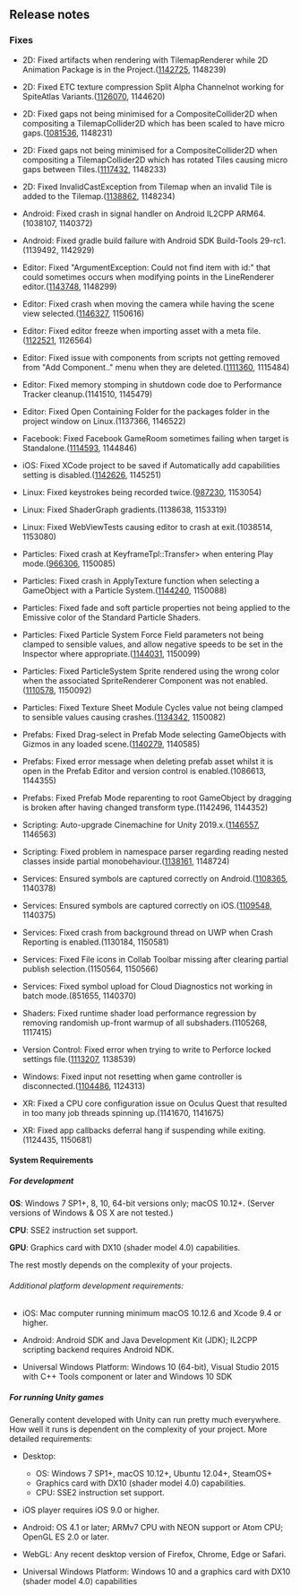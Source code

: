 ## Release notes

### Fixes

-   2D: Fixed artifacts when rendering with TilemapRenderer while 2D Animation Package is in the Project.([1142725](https://issuetracker.unity3d.com/issues/painted-sprites-on-a-tile-palette-in-the-scene-changes-their-position-when-a-new-sprite-has-been-added-in-the-tile-palette), 1148239)

-   2D: Fixed ETC texture compression Split Alpha Channelnot working for SpiteAtlas Variants.([1126070](https://issuetracker.unity3d.com/issues/etc-texture-compression-split-alpha-channel-doesnt-work-for-spiteatlas-variants), 1144620)

-   2D: Fixed gaps not being minimised for a CompositeCollider2D when compositing a TilemapCollider2D which has been scaled to have micro gaps.([1081536](https://issuetracker.unity3d.com/issues/tilemap-tilemap-collider-has-gaps-on-scaled-tilemaps-when-composite-collider-is-used), 1148231)

-   2D: Fixed gaps not being minimised for a CompositeCollider2D when compositing a TilemapCollider2D which has rotated Tiles causing micro gaps between Tiles.([1117432](https://issuetracker.unity3d.com/issues/composite-collider-2d-of-a-tilemap-is-split-when-rotating-tiles-situated-near-the-origin), 1148233)

-   2D: Fixed InvalidCastException from Tilemap when an invalid Tile is added to the Tilemap.([1138862](https://issuetracker.unity3d.com/issues/invalidcastexception-specified-cast-is-not-valid-dot-errors-are-occurring-when-the-tile-palette-window-is-opened), 1148234)

-   Android: Fixed crash in signal handler on Android IL2CPP ARM64.(1038107, 1140372)

-   Android: Fixed gradle build failure with Android SDK Build-Tools 29-rc1.(1139492, 1142929)

-   Editor: Fixed \"ArgumentException: Could not find item with id:\" that could sometimes occurs when modifying points in the LineRenderer editor.([1143748](https://issuetracker.unity3d.com/issues/duplicating-points-in-line-renderer-component-with-ctrl-plus-d-shortcut-results-in-console-errors), 1148299)

-   Editor: Fixed crash when moving the camera while having the scene view selected.([1146327](https://issuetracker.unity3d.com/issues/crash-when-moving-the-camera-while-the-scene-view-is-selected), 1150616)

-   Editor: Fixed editor freeze when importing asset with a meta file.([1122521](https://issuetracker.unity3d.com/issues/editor-freezes-when-importing-asset-with-a-metafile), 1126564)

-   Editor: Fixed issue with components from scripts not getting removed from \"Add Component..\" menu when they are deleted.([1111360](https://issuetracker.unity3d.com/issues/script-that-was-renamed-appears-on-the-addcomponentmenu-when-it-was-renamed), 1115484)

-   Editor: Fixed memory stomping in shutdown code doe to Performance Tracker cleanup.(1141510, 1145479)

-   Editor: Fixed Open Containing Folder for the packages folder in the project window on Linux.(1137366, 1146522)

-   Facebook: Fixed Facebook GameRoom sometimes failing when target is Standalone.([1114593](https://issuetracker.unity3d.com/issues/facebook-gameroom-target-uses-standalone-target-player-settings-and-fails-in-some-cases), 1144846)

-   iOS: Fixed XCode project to be saved if Automatically add capabilities setting is disabled.([1142626](https://issuetracker.unity3d.com/issues/ios-plugins-are-missing-files-when-automatically-add-capabilities-setting-is-disabled), 1145251)

-   Linux: Fixed keystrokes being recorded twice.([987230](https://issuetracker.unity3d.com/issues/linux-keystrokes-recorded-twice), 1153054)

-   Linux: Fixed ShaderGraph gradients.(1138638, 1153319)

-   Linux: Fixed WebViewTests causing editor to crash at exit.(1038514, 1153080)

-   Particles: Fixed crash at KeyframeTpl::Transfer\> when entering Play mode.([966306](https://issuetracker.unity3d.com/issues/unity-crashes-at-keyframetpl-transfer-streamedbinarywrite-when-entering-to-play-mode), 1150085)

-   Particles: Fixed crash in ApplyTexture function when selecting a GameObject with a Particle System.([1144240](https://issuetracker.unity3d.com/issues/unity-editor-crashes-on-applytexture-when-selecting-gameobject-with-a-particle-system), 1150088)

-   Particles: Fixed fade and soft particle properties not being applied to the Emissive color of the Standard Particle Shaders.

-   Particles: Fixed Particle System Force Field parameters not being clamped to sensible values, and allow negative speeds to be set in the Inspector where appropriate.([1144031](https://issuetracker.unity3d.com/issues/rotation-speed-in-particle-system-force-field-cant-be-changed-to-a-negative-value-from-inspector-when-using-constant-value), 1150099)

-   Particles: Fixed ParticleSystem Sprite rendered using the wrong color when the associated SpriteRenderer Component was not enabled.([1110578](https://issuetracker.unity3d.com/issues/particlesystem-dot-shape-dot-sprite-is-rendering-wrong-color-of-the-object-when-spriterenderer-is-not-enabled), 1150092)

-   Particles: Fixed Texture Sheet Module Cycles value not being clamped to sensible values causing crashes.([1134342](https://issuetracker.unity3d.com/issues/generateparticlegeometry-01-00-crash-when-changing-texturesheetanimation-cycles-value-to-infinity), 1150082)

-   Prefabs: Fixed Drag-select in Prefab Mode selecting GameObjects with Gizmos in any loaded scene.([1140279](https://issuetracker.unity3d.com/issues/drag-select-in-prefab-mode-selects-gameobjects-with-gizmos-in-any-loaded-scene), 1140585)

-   Prefabs: Fixed error message when deleting prefab asset whilst it is open in the Prefab Editor and version control is enabled.(1086613, 1144355)

-   Prefabs: Fixed Prefab Mode reparenting to root GameObject by dragging is broken after having changed transform type.(1142496, 1144352)

-   Scripting: Auto-upgrade Cinemachine for Unity 2019.x.([1146557](https://issuetracker.unity3d.com/issues/cinemachine-should-be-upgraded-to-version-2-dot-3-3-for-unity-version-2019-dot-1-plus), 1146563)

-   Scripting: Fixed problem in namespace parser regarding reading nested classes inside partial monobehaviour.([1138161](https://issuetracker.unity3d.com/issues/script-component-can-not-be-loaded-when-it-has-more-than-2-partial-classes-with-the-nested-class-inside), 1148724)

-   Services: Ensured symbols are captured correctly on Android.([1108365](https://issuetracker.unity3d.com/issues/android-error-walking-path-errors-thrown-after-completing-a-build-and-having-crash-and-exception-reporting-enabled), 1140378)

-   Services: Ensured symbols are captured correctly on iOS.([1109548](https://issuetracker.unity3d.com/issues/ios-automatic-dsym-uploading-doesnt-log-on-first-build-or-archive), 1140375)

-   Services: Fixed crash from background thread on UWP when Crash Reporting is enabled.(1130184, 1150581)

-   Services: Fixed File icons in Collab Toolbar missing after clearing partial publish selection.(1150564, 1150566)

-   Services: Fixed symbol upload for Cloud Diagnostics not working in batch mode.(851655, 1140370)

-   Shaders: Fixed runtime shader load performance regression by removing randomish up-front warmup of all subshaders.(1105268, 1117415)

-   Version Control: Fixed error when trying to write to Perforce locked settings file.([1113207](https://issuetracker.unity3d.com/issues/version-control-unauthorizedaccessexception-is-thrown-on-switching-to-perforce-in-version-control-mode), 1138539)

-   Windows: Fixed input not resetting when game controller is disconnected.([1104486](https://issuetracker.unity3d.com/issues/input-doesnt-reset-to-default-values-after-disconecting-gamepad), 1124313)

-   XR: Fixed a CPU core configuration issue on Oculus Quest that resulted in too many job threads spinning up.(1141670, 1141675)

-   XR: Fixed app callbacks deferral hang if suspending while exiting.(1124435, 1150681)

#### System Requirements

##### For development

**OS**: Windows 7 SP1+, 8, 10, 64-bit versions only; macOS 10.12+. (Server versions of Windows & OS X are not tested.)

**CPU**: SSE2 instruction set support.

**GPU**: Graphics card with DX10 (shader model 4.0) capabilities.

The rest mostly depends on the complexity of your projects.

###### Additional platform development requirements:

-   iOS: Mac computer running minimum macOS 10.12.6 and Xcode 9.4 or higher.

-   Android: Android SDK and Java Development Kit (JDK); IL2CPP scripting backend requires Android NDK.

-   Universal Windows Platform: Windows 10 (64-bit), Visual Studio 2015 with C++ Tools component or later and Windows 10 SDK

##### For running Unity games

Generally content developed with Unity can run pretty much everywhere. How well it runs is dependent on the complexity of your project. More detailed requirements:

-   Desktop:

    -   OS: Windows 7 SP1+, macOS 10.12+, Ubuntu 12.04+, SteamOS+
    -   Graphics card with DX10 (shader model 4.0) capabilities.
    -   CPU: SSE2 instruction set support.

-   iOS player requires iOS 9.0 or higher.

-   Android: OS 4.1 or later; ARMv7 CPU with NEON support or Atom CPU; OpenGL ES 2.0 or later.

-   WebGL: Any recent desktop version of Firefox, Chrome, Edge or Safari.

-   Universal Windows Platform: Windows 10 and a graphics card with DX10 (shader model 4.0) capabilities
